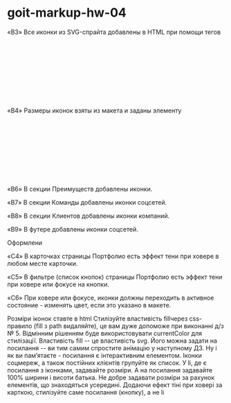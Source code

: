 # goit-markup-hw-04

«B3» Все иконки из SVG-спрайта добавлены в HTML при помощи тегов <svg> и <use>

«B4» Размеры иконок взяты из макета и заданы элементу <svg> в HTML-файле.


«B6» В секции Преимуществ добавлены иконки.

«B7» В секции Команды добавлены иконки соцсетей.

«B8» В секции Клиентов добавлены иконки компаний.

«B9» В футере добавлены иконки соцсетей.

Оформлени


«C4» В карточках страницы Портфолио есть эффект тени при ховере в любом месте карточки.

«C5» В фильтре (список кнопок) страницы Портфолио есть эффект тени при ховере или фокусе на кнопки.

«C6» При ховере или фокусе, иконки должны переходить в активное состояние - изменять цвет, если это указано в макете.

Розміри іконок ставте в html
Стилізуйте властивість fillчерез css-правило (fill з path видаляйте), це вам дуже допоможе при виконанні д/з № 5. Відмінним рішенням буде використовувати currentColor для стилізації.
Властивість fill -- це властивість svg. Його можна задати на посилання -- ви тим самим спростите анімацію у наступному ДЗ. Ну і як ви пам’ятаєте - посилання є інтерактивним елементом.
Іконки соцмереж, а також постійних клієнтів групуйте як список.
У li, де є посилання з іконками, задавайте розміри. А на посилання задавайте 100% ширини і висоти батька. Не добре задавати розміри за рахунок елементів, що знаходяться усередині.
Додаючи ефект тіні при ховері за карткою, стилізуйте саме посилання (кнопку), а не li